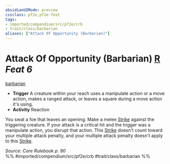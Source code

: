 ```yaml
---
obsidianUIMode: preview
cssclass: pf2e,pf2e-feat
tags:
- imported/compendium/src/pf2e/crb
- trait/class/barbarian
aliases: ["Attack Of Opportunity (Barbarian)"]
---
```

# Attack Of Opportunity (Barbarian)  [R](chapter-9-playing-the-game.md#Actions "Reaction") *Feat 6*  
[barbarian](rules/traits/barbarian.md)  

- **Trigger** A creature within your reach uses a manipulate action or a move action, makes a ranged attack, or leaves a square during a move action it's using.
- **Activity** Reaction

You swat a foe that leaves an opening. Make a melee [Strike](strike.md) against the triggering creature. If your attack is a critical hit and the trigger was a manipulate action, you disrupt that action. This [Strike](strike.md) doesn't count toward your multiple attack penalty, and your multiple attack penalty doesn't apply to this [Strike](strike.md).

*Source: Core Rulebook p. 90*  
%% #imported/compendium/src/pf2e/crb #trait/class/barbarian %%